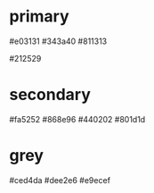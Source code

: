 <!-- COLORS -->

# primary

#e03131
#343a40
#811313

#212529

# secondary

#fa5252
#868e96
#440202
#801d1d

# grey

#ced4da
#dee2e6
#e9ecef
